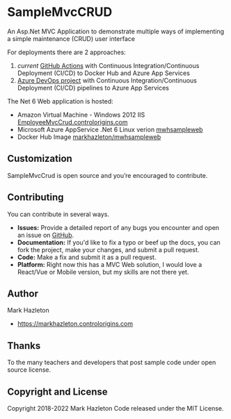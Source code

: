# SampleMvcCRUD
An Asp.Net MVC Application to demonstrate multiple ways of implementing a simple maintenance (CRUD) user interface

For deployments there are 2 approaches:

1)  *current* [GitHub Actions](https://github.com/markhazleton/SampleMvcCRUD/actions) with Continuous Integration/Continuous Deployment (CI/CD) to Docker Hub and Azure App Services 
2)  [Azure DevOps project](https://dev.azure.com/markhazleton/SampleMvcCRUD) with Continuous Integration/Continuous Deployment (CI/CD) pipelines to Azure App Services 

The Net 6 Web application is hosted:
- Amazon Virtual Machine - Windows 2012 IIS [EmployeeMvcCrud.controlorigins.com](https://employeemvccrud.controlorigins.com/)
- Microsoft Azure AppService .Net 6 Linux verion [mwhsampleweb](https://mwhsampleweb.azurewebsites.net/) 
- Docker Hub Image [markhazleton/mwhsampleweb](https://hub.docker.com/r/markhazleton/mwhsampleweb)

## Customization

SampleMvcCrud is open source and you’re encouraged to contribute.

## Contributing

You can contribute in several ways.
- **Issues:** Provide a detailed report of any bugs you encounter and open an issue on [GitHub](https://github.com/markhazleton/SampleMvcCrud/issues).
- **Documentation:** If you'd like to fix a typo or beef up the docs, you can fork the project, make your changes, and submit a pull request.
- **Code:** Make a fix and submit it as a pull request. 
- **Platform:**  Right now this has a MVC Web solution, I would love a React/Vue or Mobile version, but my skills are not there yet. 

## Author

Mark Hazleton
+ https://markhazleton.controlorigins.com 

## Thanks
To the many teachers and developers that post sample code under open source license.

## Copyright and License
Copyright 2018-2022 Mark Hazleton
Code released under the MIT License.


